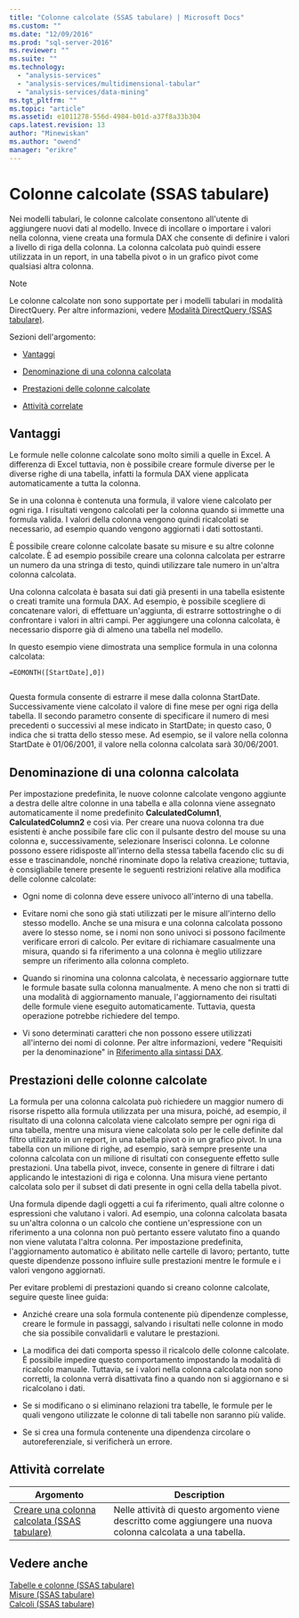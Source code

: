 ```yaml
---
title: "Colonne calcolate (SSAS tabulare) | Microsoft Docs"
ms.custom: ""
ms.date: "12/09/2016"
ms.prod: "sql-server-2016"
ms.reviewer: ""
ms.suite: ""
ms.technology: 
  - "analysis-services"
  - "analysis-services/multidimensional-tabular"
  - "analysis-services/data-mining"
ms.tgt_pltfrm: ""
ms.topic: "article"
ms.assetid: e1011278-556d-4984-b01d-a37f8a33b304
caps.latest.revision: 13
author: "Minewiskan"
ms.author: "owend"
manager: "erikre"
---
```

# Colonne calcolate (SSAS tabulare)
  Nei modelli tabulari, le colonne calcolate consentono all'utente di aggiungere nuovi dati al modello. Invece di incollare o importare i valori nella colonna, viene creata una formula DAX che consente di definire i valori a livello di riga della colonna. La colonna calcolata può quindi essere utilizzata in un report, in una tabella pivot o in un grafico pivot come qualsiasi altra colonna.  
  
> [!NOTE]  
>  Le colonne calcolate non sono supportate per i modelli tabulari in modalità DirectQuery. Per altre informazioni, vedere [Modalità DirectQuery &#40;SSAS tabulare&#41;](../../analysis-services/tabular-models/directquery-mode-ssas-tabular.md).  
  
 Sezioni dell'argomento:  
  
-   [Vantaggi](#bkmk_understanding)  
  
-   [Denominazione di una colonna calcolata](#bkmk_naming)  
  
-   [Prestazioni delle colonne calcolate](#bkmk_perf)  
  
-   [Attività correlate](#bkmk_rel_tasks)  
  
##  <a name="bkmk_understanding"></a> Vantaggi  
 Le formule nelle colonne calcolate sono molto simili a quelle in Excel. A differenza di Excel tuttavia, non è possibile creare formule diverse per le diverse righe di una tabella, infatti la formula DAX viene applicata automaticamente a tutta la colonna.  
  
 Se in una colonna è contenuta una formula, il valore viene calcolato per ogni riga. I risultati vengono calcolati per la colonna quando si immette una formula valida. I valori della colonna vengono quindi ricalcolati se necessario, ad esempio quando vengono aggiornati i dati sottostanti.  
  
 È possibile creare colonne calcolate basate su misure e su altre colonne calcolate. È ad esempio possibile creare una colonna calcolata per estrarre un numero da una stringa di testo, quindi utilizzare tale numero in un'altra colonna calcolata.  
  
 Una colonna calcolata è basata sui dati già presenti in una tabella esistente o creati tramite una formula DAX. Ad esempio, è possibile scegliere di concatenare valori, di effettuare un'aggiunta, di estrarre sottostringhe o di confrontare i valori in altri campi. Per aggiungere una colonna calcolata, è necessario disporre già di almeno una tabella nel modello.  
  
 In questo esempio viene dimostrata una semplice formula in una colonna calcolata:  
  
```  
=EOMONTH([StartDate],0])  
  
```  
  
 Questa formula consente di estrarre il mese dalla colonna StartDate. Successivamente viene calcolato il valore di fine mese per ogni riga della tabella. Il secondo parametro consente di specificare il numero di mesi precedenti o successivi al mese indicato in StartDate; in questo caso, 0 indica che si tratta dello stesso mese. Ad esempio, se il valore nella colonna StartDate è 01/06/2001, il valore nella colonna calcolata sarà 30/06/2001.  
  
##  <a name="bkmk_naming"></a> Denominazione di una colonna calcolata  
 Per impostazione predefinita, le nuove colonne calcolate vengono aggiunte a destra delle altre colonne in una tabella e alla colonna viene assegnato automaticamente il nome predefinito **CalculatedColumn1**, **CalculatedColumn2** e così via. Per creare una nuova colonna tra due esistenti è anche possibile fare clic con il pulsante destro del mouse su una colonna e, successivamente, selezionare Inserisci colonna. Le colonne possono essere ridisposte all'interno della stessa tabella facendo clic su di esse e trascinandole, nonché rinominate dopo la relativa creazione; tuttavia, è consigliabile tenere presente le seguenti restrizioni relative alla modifica delle colonne calcolate:  
  
-   Ogni nome di colonna deve essere univoco all'interno di una tabella.  
  
-   Evitare nomi che sono già stati utilizzati per le misure all'interno dello stesso modello. Anche se una misura e una colonna calcolata possono avere lo stesso nome, se i nomi non sono univoci si possono facilmente verificare errori di calcolo. Per evitare di richiamare casualmente una misura, quando si fa riferimento a una colonna è meglio utilizzare sempre un riferimento alla colonna completo.  
  
-   Quando si rinomina una colonna calcolata, è necessario aggiornare tutte le formule basate sulla colonna manualmente. A meno che non si tratti di una modalità di aggiornamento manuale, l'aggiornamento dei risultati delle formule viene eseguito automaticamente. Tuttavia, questa operazione potrebbe richiedere del tempo.  
  
-   Vi sono determinati caratteri che non possono essere utilizzati all'interno dei nomi di colonne. Per altre informazioni, vedere "Requisiti per la denominazione" in [Riferimento alla sintassi DAX](http://msdn.microsoft.com/it-it/098630f4-7d1d-467e-976c-99b2279430d5).  
  
##  <a name="bkmk_perf"></a> Prestazioni delle colonne calcolate  
 La formula per una colonna calcolata può richiedere un maggior numero di risorse rispetto alla formula utilizzata per una misura, poiché, ad esempio, il risultato di una colonna calcolata viene calcolato sempre per ogni riga di una tabella, mentre una misura viene calcolata solo per le celle definite dal filtro utilizzato in un report, in una tabella pivot o in un grafico pivot. In una tabella con un milione di righe, ad esempio, sarà sempre presente una colonna calcolata con un milione di risultati con conseguente effetto sulle prestazioni. Una tabella pivot, invece, consente in genere di filtrare i dati applicando le intestazioni di riga e colonna. Una misura viene pertanto calcolata solo per il subset di dati presente in ogni cella della tabella pivot.  
  
 Una formula dipende dagli oggetti a cui fa riferimento, quali altre colonne o espressioni che valutano i valori. Ad esempio, una colonna calcolata basata su un'altra colonna o un calcolo che contiene un'espressione con un riferimento a una colonna non può pertanto essere valutato fino a quando non viene valutata l'altra colonna. Per impostazione predefinita, l'aggiornamento automatico è abilitato nelle cartelle di lavoro; pertanto, tutte queste dipendenze possono influire sulle prestazioni mentre le formule e i valori vengono aggiornati.  
  
 Per evitare problemi di prestazioni quando si creano colonne calcolate, seguire queste linee guida:  
  
-   Anziché creare una sola formula contenente più dipendenze complesse, creare le formule in passaggi, salvando i risultati nelle colonne in modo che sia possibile convalidarli e valutare le prestazioni.  
  
-   La modifica dei dati comporta spesso il ricalcolo delle colonne calcolate. È possibile impedire questo comportamento impostando la modalità di ricalcolo manuale. Tuttavia, se i valori nella colonna calcolata non sono corretti, la colonna verrà disattivata fino a quando non si aggiornano e si ricalcolano i dati.  
  
-   Se si modificano o si eliminano relazioni tra tabelle, le formule per le quali vengono utilizzate le colonne di tali tabelle non saranno più valide.  
  
-   Se si crea una formula contenente una dipendenza circolare o autoreferenziale, si verificherà un errore.  
  
##  <a name="bkmk_rel_tasks"></a> Attività correlate  
  
|Argomento|Description|  
|-----------|-----------------|  
|[Creare una colonna calcolata &#40;SSAS tabulare&#41;](../../analysis-services/tabular-models/create-a-calculated-column-ssas-tabular.md)|Nelle attività di questo argomento viene descritto come aggiungere una nuova colonna calcolata a una tabella.|  
  
## Vedere anche  
 [Tabelle e colonne &#40;SSAS tabulare&#41;](../../analysis-services/tabular-models/tables-and-columns-ssas-tabular.md)   
 [Misure &#40;SSAS tabulare&#41;](../../analysis-services/tabular-models/measures-ssas-tabular.md)   
 [Calcoli &#40;SSAS tabulare&#41;](../../analysis-services/tabular-models/calculations-ssas-tabular.md)  
  
  